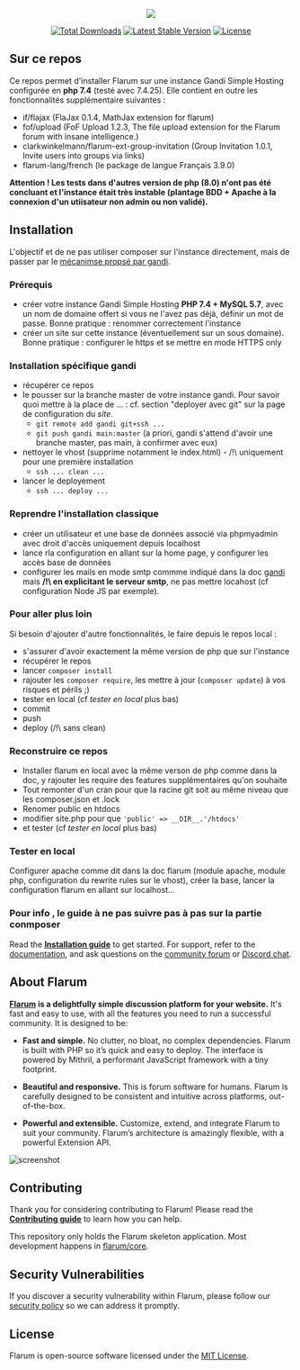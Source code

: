 <p align="center"><img src="https://flarum.org/assets/img/logo.png"></p>

<p align="center">
<a href="https://packagist.org/packages/flarum/core"><img src="https://poser.pugx.org/flarum/core/d/total.svg" alt="Total Downloads"></a>
<a href="https://packagist.org/packages/flarum/core"><img src="https://poser.pugx.org/flarum/core/v/stable.svg" alt="Latest Stable Version"></a>
<a href="https://packagist.org/packages/flarum/core"><img src="https://poser.pugx.org/flarum/core/license.svg" alt="License"></a>
</p>

## Sur ce repos
Ce repos permet d'installer Flarum sur une instance Gandi Simple Hosting configurée en **php 7.4** (testé avec 7.4.25). Elle contient en outre les fonctionnalités supplémentaire suivantes :
- if/flajax (FlaJax 0.1.4, MathJax extension for flarum)
- fof/upload (FoF Upload 1.2.3, The file upload extension for the Flarum forum with insane intelligence.)
- clarkwinkelmann/flarum-ext-group-invitation (Group Invitation 1.0.1, Invite users into groups via links)
- flarum-lang/french (le package de langue Français 3.9.0)

**Attention ! Les tests dans d'autres version de php (8.0) n'ont pas été concluant et l'instance était très instable (plantage BDD + Apache à la connexion d'un utiisateur non admin ou non validé).**

## Installation

L'objectif et de ne pas utiliser composer sur l'instance directement, mais de passer par le [mécanimse propsé par gandi](https://docs.gandi.net/fr/simple_hosting/configurations_avancees/composer.html).

### Prérequis

- créer votre instance Gandi Simple Hosting **PHP 7.4 + MySQL 5.7**, avec un nom de domaine offert si vous ne l'avez pas déjà, définir un mot de passe. Bonne pratique : renommer correctement l'instance
- créer un site sur cette instance (éventuellement sur un sous domaine). Bonne pratique : configurer le https et se mettre en mode HTTPS only

### Installation spécifique gandi

- récupérer ce repos
- le pousser sur la branche master de votre instance gandi. Pour savoir quoi mettre à la place de ... : cf. section "deployer avec git" sur la page de configuration du *site*.
  - `git remote add gandi git+ssh ...`
  - `git push gandi main:master` (a priori, gandi s'attend d'avoir une branche master, pas main, à confirmer avec eux)
- nettoyer le vhost (supprime notamment le index.html) - /!\ uniquement pour une première installation
  - `ssh ... clean ...`
- lancer le deployement
  - `ssh ... deploy ...`

### Reprendre l'installation classique

- créer un utilisateur et une base de données associé via phpmyadmin avec droit d'accès uniquement depuis localhost
- lance rla configuration en allant sur la home page, y configurer les accès base de données
- configurer les mails en mode smtp commme indiqué dans la doc [gandi](https://docs.gandi.net/fr/simple_hosting/operations_courantes/smtp.html) mais **/!\ en explicitant le serveur smtp**, ne pas mettre locahost (cf configuration Node JS par exemple).

### Pour aller plus loin

Si besoin d'ajouter d'autre fonctionnalités, le faire depuis le repos local :
- s'assurer d'avoir exactement la même version de php que sur l'instance
- récupérer le repos
- lancer `composer install`
- rajouter les `composer require`, les mettre à jour (`composer update`) à vos risques et périls ;)
- tester en local (cf *tester en local* plus bas)
- commit
- push
- deploy (/!\ sans clean)

### Reconstruire ce repos

- Installer flarum en local avec la même verson de php comme dans la doc, y rajouter les require des features supplémentaires qu'on souhaite
- Tout remonter d'un cran pour que la racine git soit au même niveau que les composer.json et .lock
- Renomer public en htdocs
- modifier site.php pour que `'public' => __DIR__.'/htdocs'`
- et tester (cf *tester en local* plus bas)

### Tester en local
Configurer apache comme dit dans la doc flarum (module apache, module php, configuration du rewrite rules sur le vhost), créer la base, lancer la configuration flarum en allant sur localhost...


### Pour info , le guide à ne pas suivre pas à pas sur la partie conmposer
Read the **[Installation guide](https://docs.flarum.org/install)** to get started. For support, refer to the [documentation](https://docs.flarum.org/), and ask questions on the [community forum](https://discuss.flarum.org/) or [Discord chat](https://flarum.org/discord/).

## About Flarum

**[Flarum](https://flarum.org/) is a delightfully simple discussion platform for your website.** It's fast and easy to use, with all the features you need to run a successful community. It is designed to be:

* **Fast and simple.** No clutter, no bloat, no complex dependencies. Flarum is built with PHP so it’s quick and easy to deploy. The interface is powered by Mithril, a performant JavaScript framework with a tiny footprint.

* **Beautiful and responsive.** This is forum software for humans. Flarum is carefully designed to be consistent and intuitive across platforms, out-of-the-box.

* **Powerful and extensible.** Customize, extend, and integrate Flarum to suit your community. Flarum’s architecture is amazingly flexible, with a powerful Extension API.

![screenshot](https://flarum.org/assets/img/home-screenshot.png)

## Contributing

Thank you for considering contributing to Flarum! Please read the **[Contributing guide](https://docs.flarum.org/contributing)** to learn how you can help.

This repository only holds the Flarum skeleton application. Most development happens in [flarum/core](https://github.com/flarum/core).

## Security Vulnerabilities

If you discover a security vulnerability within Flarum, please follow our [security policy](https://github.com/flarum/core/security/policy) so we can address it promptly.

## License

Flarum is open-source software licensed under the [MIT License](https://github.com/flarum/flarum/blob/master/LICENSE).

